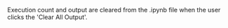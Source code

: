 Execution count and output are cleared from the .ipynb file when the user clicks the 'Clear All Output'.
